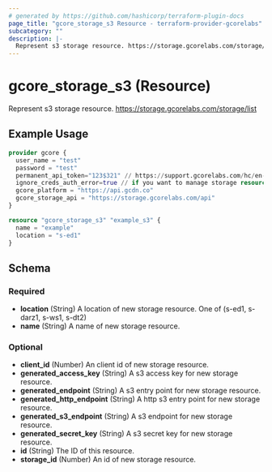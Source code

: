 ```yaml
---
# generated by https://github.com/hashicorp/terraform-plugin-docs
page_title: "gcore_storage_s3 Resource - terraform-provider-gcorelabs"
subcategory: ""
description: |-
  Represent s3 storage resource. https://storage.gcorelabs.com/storage/list
---
```


# gcore_storage_s3 (Resource)

Represent s3 storage resource. https://storage.gcorelabs.com/storage/list

## Example Usage

```terraform
provider gcore {
  user_name = "test"
  password = "test"
  permanent_api_token="123$321" // https://support.gcorelabs.com/hc/en-us/articles/360018625617-API-tokens
  ignore_creds_auth_error=true // if you want to manage storage resource only and provide permanent_api_token without user_name & password
  gcore_platform = "https://api.gcdn.co"
  gcore_storage_api = "https://storage.gcorelabs.com/api"
}

resource "gcore_storage_s3" "example_s3" {
  name = "example"
  location = "s-ed1"
}
```

<!-- schema generated by tfplugindocs -->
## Schema

### Required

- **location** (String) A location of new storage resource. One of (s-ed1, s-darz1, s-ws1, s-dt2)
- **name** (String) A name of new storage resource.

### Optional

- **client_id** (Number) An client id of new storage resource.
- **generated_access_key** (String) A s3 access key for new storage resource.
- **generated_endpoint** (String) A s3 entry point for new storage resource.
- **generated_http_endpoint** (String) A http s3 entry point for new storage resource.
- **generated_s3_endpoint** (String) A s3 endpoint for new storage resource.
- **generated_secret_key** (String) A s3 secret key for new storage resource.
- **id** (String) The ID of this resource.
- **storage_id** (Number) An id of new storage resource.


